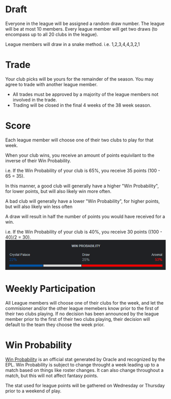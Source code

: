 # Draft

Everyone in the league will be assigned a random draw number. The league will be at most 10 members. Every league member will get two draws (to encompass up to all 20 clubs in the league).

League members will draw in a snake method.
i.e. 1,2,3,4,4,3,2,1

# Trade

Your club picks will be yours for the remainder of the season. You may agree to trade with another league member.

- All trades must be approved by a majority of the league members not involved in the trade.
- Trading will be closed in the final 4 weeks of the 38 week season.

# Score

Each league member will choose one of their two clubs to play for that week.

When your club wins, you receive an amount of points equivilant to the inverse of their Win Probability.

i.e. If the Win Probability of your club is 65%, you receive 35 points (100 - 65 = 35).

In this manner, a good club will generally have a higher "Win Probability", for lower points, but will also likely win more often.

A bad club will generally have a lower "Win Probability", for higher points, but will also likely win less often

A draw will result in half the number of points you would have received for a win.

i.e. If the Win Probability of your club is 40%, you receive 30 points ((100 - 40)/2 = 30).
![](images/fantasy/WinProbLine.jpg)

# Weekly Participation

All League members will choose one of their clubs for the week, and let the commisioner and/or the other league memebers know prior to the first of their two clubs playing. If no decision has been announced by the league member prior to the first of their two clubs playing, their decision will default to the team they choose the week prior.

# Win Probability

[Win Probability](https://blogs.unimelb.edu.au/sciencecommunication/2021/09/10/what-is-the-premier-leagues-new-win-probability-statistic/) is an official stat generated by Oracle and recognized by the EPL. Win Probability is subject to change throught a week leading up to a match based on things like roster changes. It can also change throughout a match, but this will not affect fantasy points.

The stat used for league points will be gathered on Wednesday or Thursday prior to a weekend of play.
